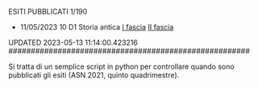 ESITI PUBBLICATI 1/190 

- 11/05/2023 10 D1  Storia antica	 [I fascia](https://asn21.cineca.it/pubblico/miur/esito/10%252FD1/1/5) [II fascia](https://asn21.cineca.it/pubblico/miur/esito/10%252FD1/2/5) 

UPDATED 2023-05-13 11:14:00.423216
######################################################

Si tratta di un semplice script in python per controllare quando sono pubblicati gli esiti (ASN 2021, quinto quadrimestre).

